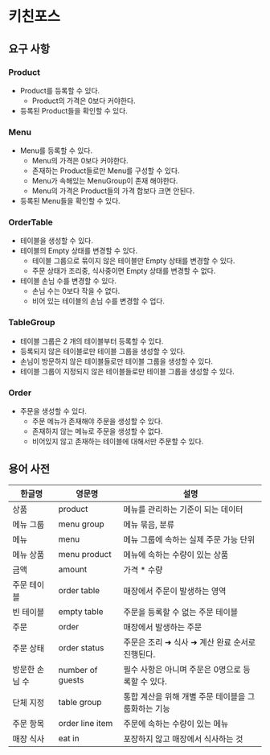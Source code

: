 # 키친포스

## 요구 사항
### Product
- Product를 등록할 수 있다.
  - Product의 가격은 0보다 커야한다.
- 등록된 Product들을 확인할 수 있다.

### Menu
- Menu를 등록할 수 있다.
  - Menu의 가격은 0보다 커야한다.
  - 존재하는 Product들로만 Menu를 구성할 수 있다.
  - Menu가 속해있는 MenuGroup이 존재 해야한다.
  - Menu의 가격은 Product들의 가격 합보다 크면 안된다.
- 등록된 Menu들을 확인할 수 있다.

### OrderTable
- 테이블을 생성할 수 있다.
- 테이블의 Empty 상태를 변경할 수 있다.
  - 테이블 그룹으로 묶이지 않은 테이블만 Empty 상태를 변경할 수 있다.
  - 주문 상태가 조리중, 식사중이면 Empty 상태를 변경할 수 없다.
- 테이블 손님 수를 변경할 수 있다.
  - 손님 수는 0보다 작을 수 없다.
  - 비어 있는 테이블의 손님 수를 변경할 수 업다.

### TableGroup
- 테이블 그룹은 2 개의 테이블부터 등록할 수 있다.
- 등록되지 않은 테이블로만 테이블 그룹을 생성할 수 있다.
- 손님이 방문하지 않은 테이블들로만 테이블 그룹을 생성할 수 있다.
- 테이블 그룹이 지정되지 않은 테이블들로만 테이블 그룹을 생성할 수 있다.

### Order
- 주문을 생성할 수 있다.
  - 주문 메뉴가 존재해야 주문을 생성할 수 있다.
  - 존재하지 않는 메뉴로 주문을 생성할 수 없다.
  - 비어있지 않고 존재하는 테이블에 대해서만 주문할 수 있다.
  

## 용어 사전

| 한글명 | 영문명 | 설명 |
| --- | --- | --- |
| 상품 | product | 메뉴를 관리하는 기준이 되는 데이터 |
| 메뉴 그룹 | menu group | 메뉴 묶음, 분류 |
| 메뉴 | menu | 메뉴 그룹에 속하는 실제 주문 가능 단위 |
| 메뉴 상품 | menu product | 메뉴에 속하는 수량이 있는 상품 |
| 금액 | amount | 가격 * 수량 |
| 주문 테이블 | order table | 매장에서 주문이 발생하는 영역 |
| 빈 테이블 | empty table | 주문을 등록할 수 없는 주문 테이블 |
| 주문 | order | 매장에서 발생하는 주문 |
| 주문 상태 | order status | 주문은 조리 ➜ 식사 ➜ 계산 완료 순서로 진행된다. |
| 방문한 손님 수 | number of guests | 필수 사항은 아니며 주문은 0명으로 등록할 수 있다. |
| 단체 지정 | table group | 통합 계산을 위해 개별 주문 테이블을 그룹화하는 기능 |
| 주문 항목 | order line item | 주문에 속하는 수량이 있는 메뉴 |
| 매장 식사 | eat in | 포장하지 않고 매장에서 식사하는 것 |